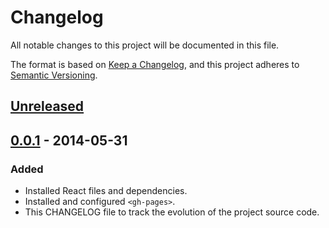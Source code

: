 # Changelog

All notable changes to this project will be documented in this file.

The format is based on [Keep a Changelog](https://keepachangelog.com/en/1.0.0/),
and this project adheres to [Semantic Versioning](https://semver.org/spec/v2.0.0.html).

## [Unreleased]

## [0.0.1] - 2014-05-31

### Added

- Installed React files and dependencies.
- Installed and configured `<gh-pages>`.
- This CHANGELOG file to track the evolution of the project source code.

[unreleased]: https://github.com/ogre2/Omega//compare/v0.0.1...HEAD
[0.0.1]: https://github.com/ogre2/Omega//releases/tag/v0.0.1
